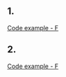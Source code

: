 ## 1. 


[Code example - F](https://github.com/eclairsameal/Level-3_Python/blob/main/homework15/homework15_1.py)



## 2. 


[Code example - F](https://github.com/eclairsameal/Level-3_Python/blob/main/homework15/homework15_2.py)



